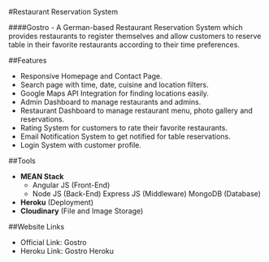 #Restaurant Reservation System

####Gostro - A German-based Restaurant Reservation System which provides restaurants to register themselves and allow customers to reserve table in their favorite restaurants according to their time preferences.

##Features

- Responsive Homepage and Contact Page.
- Search page with time, date, cuisine and location filters.
- Google Maps API Integration for finding locations easily.
- Admin Dashboard to manage restaurants and admins.
- Restaurant Dashboard to manage restaurant menu, photo gallery and reservations.
- Rating System for customers to rate their favorite restaurants.
- Email Notification System to get notified for table reservations.
- Login System with customer profile.

##Tools

- **MEAN Stack**
  - Angular JS (Front-End)
  - Node JS (Back-End)
  Express JS (Middleware)
  MongoDB (Database)
- **Heroku** (Deployment)
- **Cloudinary** (File and Image Storage)

##Website Links

- Official Link: Gostro
- Heroku Link: Gostro Heroku
